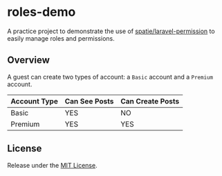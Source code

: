 # roles-demo

A practice project to demonstrate the use of [spatie/laravel-permission](https://github.com/spatie/laravel-permission) to easily manage roles and permissions.

## Overview

A guest can create two types of account: a `Basic` account and a `Premium` account.

| Account Type | Can See Posts | Can Create Posts |
| ------------ | ------------- | ---------------- |
| Basic        | YES           | NO               |
| Premium      | YES           | YES              |

## License

Release under the [MIT License](LICENSE).
